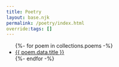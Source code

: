 ```yaml
---
title: Poetry
layout: base.njk
permalink: /poetry/index.html
override:tags: []
---
```


<ul>
{%- for poem in collections.poems -%}
<li><a href="{{ poem.url }}">{{ poem.data.title }}</a></li>
{%- endfor -%}
</ul>